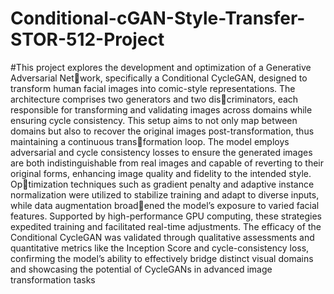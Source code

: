 # Conditional-cGAN-Style-Transfer-STOR-512-Project
#This project explores the development and optimization of a Generative Adversarial Network, specifically a Conditional CycleGAN, designed to transform human facial images
into comic-style representations. The architecture comprises two generators and two discriminators, each responsible for transforming and validating images across domains while
ensuring cycle consistency. This setup aims to not only map between domains but also
to recover the original images post-transformation, thus maintaining a continuous transformation loop. The model employs adversarial and cycle consistency losses to ensure
the generated images are both indistinguishable from real images and capable of reverting
to their original forms, enhancing image quality and fidelity to the intended style. Optimization techniques such as gradient penalty and adaptive instance normalization were
utilized to stabilize training and adapt to diverse inputs, while data augmentation broadened the model’s exposure to varied facial features. Supported by high-performance GPU
computing, these strategies expedited training and facilitated real-time adjustments. The
efficacy of the Conditional CycleGAN was validated through qualitative assessments and
quantitative metrics like the Inception Score and cycle-consistency loss, confirming the
model’s ability to effectively bridge distinct visual domains and showcasing the potential
of CycleGANs in advanced image transformation tasks

